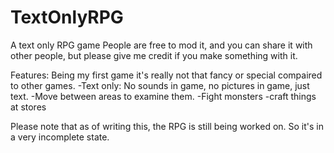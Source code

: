 # TextOnlyRPG
A text only RPG game
People are free to mod it, and you can share it with other people, but please give me credit if you make something with it.

Features: Being my first game it's really not that fancy or special compaired to other games.
-Text only: No sounds in game, no pictures in game, just text.
-Move between areas to examine them. 
-Fight monsters
-craft things at stores

Please note that as of writing this, the RPG is still being worked on. So it's in a very incomplete state.
